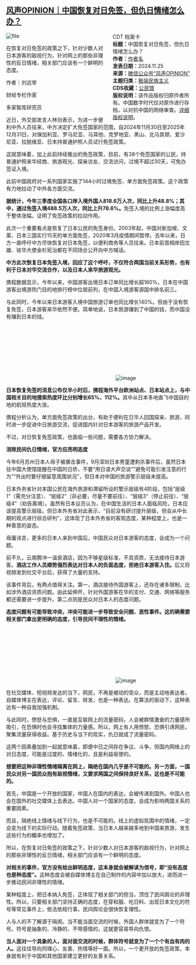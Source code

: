 <!--1732535144000-->
[风声OPINION｜中国恢复对日免签，但仇日情绪怎么办？](https://chinadigitaltimes.net/chinese/713455.html)
------

<div style="width:42%;float:right;padding-left:20px;"><div class="su-spoiler su-spoiler-style-fancy su-spoiler-icon-chevron-circle" data-scroll-offset="0" data-anchor-in-url="no"><div class="su-spoiler-title" tabindex="0" role="button"><span class="su-spoiler-icon"></span>CDT 档案卡</div><div class="su-spoiler-content su-u-clearfix su-u-trim"><strong>标题：</strong>中国恢复对日免签，但仇日情绪怎么办？<br><strong>作者：</strong><a href="https://chinadigitaltimes.net/space/风声OPINION" target="_blank">作者名</a><br><strong>发表日期：</strong>2024.11.25<br><strong>来源：</strong><a href="https://archive.ph/?url=https://mp.weixin.qq.com/s/4gvqHAEmjN62VJ8TjyfQTA" target="_blank">微信公众号“风声OPINION”</a><br><strong>主题归类：</strong><a href="https://chinadigitaltimes.net/space/极端民族主义" target="_blank">极端民族主义</a><br><strong>CDS收藏：</strong><a href="https://chinadigitaltimes.net/space/%E5%85%AC%E6%B0%91%E9%A6%86" target="_blank" rel="noopener">公民馆</a><br><strong>版权说明：</strong>该作品版权归原作者所有。中国数字时代仅对原作进行存档，以对抗中国的网络审查。<a href="https://chinadigitaltimes.net/chinese/copyright">详细版权说明</a>。</div></div></div><p><img decoding="async" src="https://chinadigitaltimes.net/chinese/files/2024/11/image-1732534682005.png" alt="file"></p><p>在恢复对日免签的政策之下，针对少数人对日本游客的敌视行为，针对网上的那些非理性的反日情绪，相关部门应该有一个鲜明的态度。</p><p>作者｜刘远举</p><p>财经专栏作家</p><p>多家智库研究员</p><p>近日，外交部发言人林剑表示，为进一步便利中外人员往来，中方决定扩大免签国家的范围，自2024年11月30日至2025年12月31日，对保加利亚、罗马尼亚、马耳他、克罗地亚、黑山、北马其顿、爱沙尼亚、拉脱维亚、日本持普通护照人员试行免签政策。</p><p>这就意味着，加上此前持续推出的免签政策，目前，有38个免签国家的公民，持普通护照来华经商、旅游观光、探亲访友、交流访问，过境不超过30天，可免办签证入境。</p><p>此前中国政府对一系列国家实施了144小时过境免签、单方面免签政策。这个政策有力地拉动了中外各方面交流。</p><p><strong>据统计，今年三季度全国各口岸入境外国人818.6万人次，同比上升48.8%；其中，通过免签入境488.5万人次，同比上升78.6%。</strong>免签入境的比例上涨幅度高于整体涨幅，证明了免签政策的拉动作用。</p><p>此次一个重要看点是恢复了日本公民的免签身份。2003年起，中国对新加坡、文莱、日本三国实行15天的单方面免签，2020年3月疫情期间暂停。去年以来，日方一直呼吁中方尽快恢复对日本免签，以便利商务等人员往来。日本前首相岸田文雄、驻华大使金杉宪治都在不同场合公开向中方喊话。</p><p><strong>中方此次恢复日本免签入境，回应了这个呼吁，不仅符合两国当前关系形势，也有利于日本对华交流合作，以及日本人来华旅游观光。</strong></p><p>携程数据显示，今年以来，中国游客出境日本订单同比增长超160%，日本在中国游客出境游热门目的地排行榜中位居前列，在中国入境游客源国中排名前三。</p><p>与此同时，今年以来日本游客入境中国旅游订单也同比增长140%。但由于没有恢复免签，日本游客来华依然不便。简单地说，日本旅游赚到了中国的钱，而中国没有赚到日本的钱。</p><p><img decoding="async" src="data:image/svg+xml,%3Csvg%20xmlns='http://www.w3.org/2000/svg'%20viewBox='0%200%200%200'%3E%3C/svg%3E" alt="image" data-lazy-src="https://chinadigitaltimes.net/chinese/files/2024/11/post-713455-67446369202ef."><noscript><img decoding="async" src="https://chinadigitaltimes.net/chinese/files/2024/11/post-713455-67446369202ef." alt="image"></noscript></p><p><strong>日本恢复免签的消息公布仅半小时后，携程海外平台欧洲站点、日本站点上，与中国相关目的地搜索热度环比分别增长65%、112%。</strong>其中从日本多地直飞中国目的地的航班热度大涨。</p><p>携程分析认为，单方面免签政策的出台，有助于便利在日华人回国探亲、旅游，同时进一步促进中日旅游交流，促进国内针对日本游客的旅游产品开发。</p><p>不过，对日恢复免签政策，也面临一些问题，需要各方协力解决。</p><p><strong>消除民间仇日情绪，官方应亮明态度</strong></p><p>今年6月苏州日本人母子被袭击事件，9月深圳日本男童遭刺杀事件后，虽然日本驻中国大使馆提醒在中国的日侨，不要“用日语大声交谈”“避免可能引发注意的行为”“外出时要仔细留意周围状况”，但日本对中国的旅游警示层级未提高。</p><p>日本外务省针对本国公民在海外旅游和滞留所设的警示层级有4阶段，包括“层级1”（需充分注意）、“层级2”（非必要，尽量不要前往）、“层级3”（停止前往）、“层级4”（劝告离境）。虽然有日本议员认为，在中国生活的日本人面临风险，日本应该提高警示层级。但日本外务省对此表示，“目前没有研讨提升层级，但会从中长期的观点进行综合研判”，这体现了日本外务省的客观态度，某种程度上，也是一种善意的姿态。</p><p>毋庸讳言，更多的日本人来到中国后，中国民众对日本游客的态度，会成为一个问题。</p><p>前不久，云南腾冲一温泉酒店，因为不够星级标准，不具资质，无法接待日本游客。<strong>酒店工作人员顺势强烈表达对日本人的负面态度，拒绝日本游客入住。</strong>后又将视频发到社交平台后，获得了大量的支持。</p><p>该事件背后，有两点值得关注。第一，酒店接待外国游客上，还存在诸多限制，比如涉外酒店资质问题。由此延伸开，针对外国游客在华的支付、交通、网络等服务都还需要进一步提升。第二点则是民众对日本人的态度问题。</p><p><strong>态度问题有可能导致冲突，冲突可能进一步导致安全问题、恶性事件。这的确需要相关部门拿出更明确的态度，引导民间不理性的情绪。</strong></p><p><img decoding="async" src="data:image/svg+xml,%3Csvg%20xmlns='http://www.w3.org/2000/svg'%20viewBox='0%200%200%200'%3E%3C/svg%3E" alt="image" data-lazy-src="https://chinadigitaltimes.net/chinese/files/2024/11/post-713455-6744636927baf."><noscript><img decoding="async" src="https://chinadigitaltimes.net/chinese/files/2024/11/post-713455-6744636927baf." alt="image"></noscript></p><p>在社交媒体、短视频发达的当下，网民，不再是被动的受众，而是主动地表达者。自媒体博主在表达，评论、留言、转发，也是一种表达。在算法的驱动下，这种表达有一种自我加强机制。</p><p>与此同时，愤怒与恐惧，一直是互联网上的流量密码，人会被群情激奋的力量感所吸引，在恐惧时也会寻找集体的力量感。所以，网上有人用愤怒、恐惧引诱网民，聚集流量获得收益。基于历史与当下的现实，仇日就成了流量密码。</p><p>这两个因素叠加到一起就意味着，即便中日之间存在争议、斗争，但国内网络上的对日态度，可能是过度的、情绪化的，且是利益驱使的。</p><p><strong>想要把这种非理性情绪隔离在网上，隔绝在国内几乎是不可能的。另一方面，一国民众对另一国民众抱有敌视情绪，又要求两国之间保持良好关系，这也是不可能的。</strong></p><p>首先，中国是一个开放的国家，中国人在国内的表达，会被传递到国外。中国人也会在国外的社交媒体上去表达。中国人对一个国家的态度，会成为影响两国关系的重要因素。</p><p>而且，隔绝线上情绪与线下行为，也是不可能的。线上的虚拟氛围中的情绪，一定会变为线下的实际行动。随着免签政策，当日本人越来越多地到中国来旅游，发生这些行为的概率也增加了。</p><p>所以，在恢复对日免签的政策之下，针对少数人对日本游客的敌视行为，针对网上的那些非理性的反日情绪，相关部门应该有一个鲜明的态度。</p><p><strong>对相关的事件，官方没有给出鲜明态度，这本身就会被解读为信号，即“没有态度也是种态度”。</strong>这种态度会被自媒体博主在自己制作的内容中加以放大，进而进一步推动民间非理性的情绪。</p><p>某种程度上，把日本纳入免签，正体现了相关部门的担当，顶住了民间舆论的非理性。所以，只要相关部门坚持正确的态度，在穿和服、吃日料、出现日本文化的符号等常见事件上，依法依规行事，民间舆论会很快恢复理性。</p><p>人与人的不了解源于隔阂。当不能当面交流的时候，外国人群体就变为了一个符号。符号是抽象的、冷静的、不带感情的，这就更容易导向仇恨。</p><p><strong>当人面对一个具象的人，面对面交流的时候，群体符号就变为了一个个有血有肉的人。</strong>这往往导向同理心、友善、热情等好一面。所以，一个更开放的免签政策，本身就有利于中国和其他国家建立更好的友善关系。</p><div class="addtoany_share_save_container addtoany_content addtoany_content_bottom"><div class="a2a_kit a2a_kit_size_32 addtoany_list" data-a2a-url="https://chinadigitaltimes.net/chinese/713455.html" data-a2a-title="风声OPINION｜中国恢复对日免签，但仇日情绪怎么办？"><a class="a2a_button_facebook" href="https://www.addtoany.com/add_to/facebook?linkurl=https%3A%2F%2Fchinadigitaltimes.net%2Fchinese%2F713455.html&amp;linkname=%E9%A3%8E%E5%A3%B0OPINION%EF%BD%9C%E4%B8%AD%E5%9B%BD%E6%81%A2%E5%A4%8D%E5%AF%B9%E6%97%A5%E5%85%8D%E7%AD%BE%EF%BC%8C%E4%BD%86%E4%BB%87%E6%97%A5%E6%83%85%E7%BB%AA%E6%80%8E%E4%B9%88%E5%8A%9E%EF%BC%9F" title="Facebook" rel="nofollow noopener" target="_blank"></a><a class="a2a_button_twitter" href="https://www.addtoany.com/add_to/twitter?linkurl=https%3A%2F%2Fchinadigitaltimes.net%2Fchinese%2F713455.html&amp;linkname=%E9%A3%8E%E5%A3%B0OPINION%EF%BD%9C%E4%B8%AD%E5%9B%BD%E6%81%A2%E5%A4%8D%E5%AF%B9%E6%97%A5%E5%85%8D%E7%AD%BE%EF%BC%8C%E4%BD%86%E4%BB%87%E6%97%A5%E6%83%85%E7%BB%AA%E6%80%8E%E4%B9%88%E5%8A%9E%EF%BC%9F" title="Twitter" rel="nofollow noopener" target="_blank"></a><a class="a2a_button_telegram" href="https://www.addtoany.com/add_to/telegram?linkurl=https%3A%2F%2Fchinadigitaltimes.net%2Fchinese%2F713455.html&amp;linkname=%E9%A3%8E%E5%A3%B0OPINION%EF%BD%9C%E4%B8%AD%E5%9B%BD%E6%81%A2%E5%A4%8D%E5%AF%B9%E6%97%A5%E5%85%8D%E7%AD%BE%EF%BC%8C%E4%BD%86%E4%BB%87%E6%97%A5%E6%83%85%E7%BB%AA%E6%80%8E%E4%B9%88%E5%8A%9E%EF%BC%9F" title="Telegram" rel="nofollow noopener" target="_blank"></a><a class="a2a_button_reddit" href="https://www.addtoany.com/add_to/reddit?linkurl=https%3A%2F%2Fchinadigitaltimes.net%2Fchinese%2F713455.html&amp;linkname=%E9%A3%8E%E5%A3%B0OPINION%EF%BD%9C%E4%B8%AD%E5%9B%BD%E6%81%A2%E5%A4%8D%E5%AF%B9%E6%97%A5%E5%85%8D%E7%AD%BE%EF%BC%8C%E4%BD%86%E4%BB%87%E6%97%A5%E6%83%85%E7%BB%AA%E6%80%8E%E4%B9%88%E5%8A%9E%EF%BC%9F" title="Reddit" rel="nofollow noopener" target="_blank"></a><a class="a2a_button_whatsapp" href="https://www.addtoany.com/add_to/whatsapp?linkurl=https%3A%2F%2Fchinadigitaltimes.net%2Fchinese%2F713455.html&amp;linkname=%E9%A3%8E%E5%A3%B0OPINION%EF%BD%9C%E4%B8%AD%E5%9B%BD%E6%81%A2%E5%A4%8D%E5%AF%B9%E6%97%A5%E5%85%8D%E7%AD%BE%EF%BC%8C%E4%BD%86%E4%BB%87%E6%97%A5%E6%83%85%E7%BB%AA%E6%80%8E%E4%B9%88%E5%8A%9E%EF%BC%9F" title="WhatsApp" rel="nofollow noopener" target="_blank"></a><a class="a2a_button_email" href="https://www.addtoany.com/add_to/email?linkurl=https%3A%2F%2Fchinadigitaltimes.net%2Fchinese%2F713455.html&amp;linkname=%E9%A3%8E%E5%A3%B0OPINION%EF%BD%9C%E4%B8%AD%E5%9B%BD%E6%81%A2%E5%A4%8D%E5%AF%B9%E6%97%A5%E5%85%8D%E7%AD%BE%EF%BC%8C%E4%BD%86%E4%BB%87%E6%97%A5%E6%83%85%E7%BB%AA%E6%80%8E%E4%B9%88%E5%8A%9E%EF%BC%9F" title="Email" rel="nofollow noopener" target="_blank"></a><a class="a2a_button_copy_link" href="https://www.addtoany.com/add_to/copy_link?linkurl=https%3A%2F%2Fchinadigitaltimes.net%2Fchinese%2F713455.html&amp;linkname=%E9%A3%8E%E5%A3%B0OPINION%EF%BD%9C%E4%B8%AD%E5%9B%BD%E6%81%A2%E5%A4%8D%E5%AF%B9%E6%97%A5%E5%85%8D%E7%AD%BE%EF%BC%8C%E4%BD%86%E4%BB%87%E6%97%A5%E6%83%85%E7%BB%AA%E6%80%8E%E4%B9%88%E5%8A%9E%EF%BC%9F" title="Copy Link" rel="nofollow noopener" target="_blank"></a><a class="a2a_dd addtoany_share_save addtoany_share" href="https://www.addtoany.com/share"></a></div></div>
